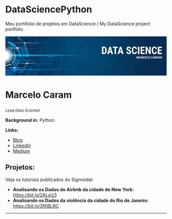 # DataSciencePython
Meu portifolio de projetos em DataScience / My DataScience project portfolio

<p align="center">
  <img src="banner.png" >
</p>

# Marcelo Caram
<sub>*Lead Data Scientist*</sub>

**Background in:** Python.

**Links:**
* [Blog](http://sigmoidal.ai)
* [LinkedIn](https:/www.linkedin.com/in/marcelo-caram-4426a214)
* [Medium](https://www.medium.com)


## Projetos:
Veja os tutoriais publicados do Sigmoidal:

* **Analisando os Dados do Airbnb da cidade de New York:** https://bit.ly/2ALylz3
* **Analisando os Dados da violência da cidade do Rio de Janeiro:** https://bit.ly/3fKBLRC
---
